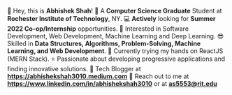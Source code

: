 👋 Hey, this is **Abhishek Shah**!
🏫 A **Computer Science Graduate** Student at **Rochester Institute of Technology**, NY.
💻 **Actively** looking for ****Summer 2022 Co-op/Internship**** opportunities.
👀 Interested in Software Development, Web Development, Machine Learning and Deep Learning.
😎 Skilled in **Data Structures, Algorithms, Problem-Solving, Machine Learning, and Web Development**.
📖 Currently trying my hands on ReactJS (MERN Stack).
⭐ Passionate about developing progressive applications and finding innovative solutions.
📝 Tech Blogger at **https://abhishekshah3010.medium.com**
📩 Reach out to me at **https://www.linkedin.com/in/abhishekshah3010** or at **as5553@rit.edu**

<!---
abhishekshah3010/abhishekshah3010 is a ✨ special ✨ repository because its `README.md` (this file) appears on your GitHub profile.
You can click the Preview link to take a look at your changes.
--->
